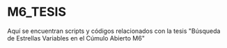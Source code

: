 # M6_TESIS
Aquí se encuentran scripts y códigos relacionados con la tesis "Búsqueda de Estrellas Variables en el Cúmulo Abierto M6"
